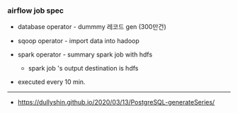 ### airflow job spec ###

* database operator - dummmy 레코드 gen (300만건)
* sqoop operator - import data into hadoop 
* spark operator - summary spark job with hdfs
  - spark job 's output destination is hdfs

* executed every 10 min.

------------

* https://dullyshin.github.io/2020/03/13/PostgreSQL-generateSeries/
